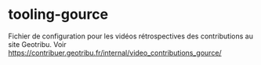 # tooling-gource
Fichier de configuration pour les vidéos rétrospectives des contributions au site Geotribu. Voir https://contribuer.geotribu.fr/internal/video_contributions_gource/
